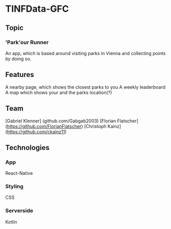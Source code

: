# TINFData-GFC

## Topic

### 'Park'our Runner
An app, which is based around visiting parks in Vienna and collecting points by doing so.

## Features

A nearby page, which shows the closest parks to you
A weekly leaderboard
A map which shows your and the parks location(?)

## Team

[Gabriel Klenner] (github.com/Gabgab2003)
[Florian Flatscher] (https://github.com/FlorianFlatscher)
[Christoph Kainz] (https://github.com/ckainz11)

## Technologies

### App
React-Native
### Styling
CSS
### Serverside
Kotlin

